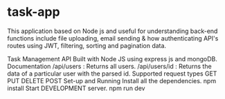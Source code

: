 # task-app
This application based on Node js and useful for understanding back-end functions include file uploading, email sending &amp; how authenticating API's routes using JWT, filtering, sorting and pagination data.

Task Management API
Built with Node JS using express js and mongoDB.
Documentation
/api/users : Returns all users.
/api/users/id : Returns the data of a particular user with the parsed id.
Supported request types
GET
PUT
DELETE
POST
Set-up and Running
Install all the dependencies.
npm install
Start DEVELOPMENT server.
npm run dev
